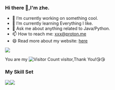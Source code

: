 ### Hi there 👋,I'm zhe.

- 🔭 I’m currently working on something cool.
- 🌱 I’m currently learning Everything I like.
- 💬 Ask me about anything related to Java/Python.
- 📫 How to reach me: xxx@proton.me
- 😄 Read more about my website: [here](https://google.com)

![](https://github-readme-stats.vercel.app/api?username=c41vin&show_icons=true&theme=transparent)

You are my ![Visitor Count](https://profile-counter.glitch.me/c41vin/count.svg) visitor,Thank You!:kissing_heart::kissing_heart:

### My Skill Set

![](https://img.shields.io/badge/Java-ED8B00?style=for-the-badge&logo=openjdk&logoColor=white)![](https://img.shields.io/badge/Python-3776AB?style=for-the-badge&logo=python&logoColor=white)

